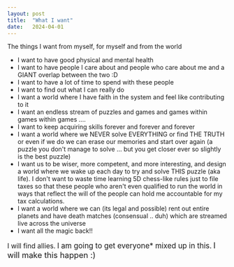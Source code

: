 ```yaml
---
layout: post
title:  "What I want"
date:   2024-04-01
---
```

The things I want from myself, for myself and from the world

- I want to have good physical and mental health
- I want to have people I care about and people who care about me and a GIANT overlap between the two :D 
- I want to have a lot of time to spend with these people
- I want to find out what I can really do
- I want a world where I have faith in the system and feel like contributing to it
- I want an endless stream of puzzles and games and games within games within games ....
- I want to keep acquiring skills forever and forever and forever
- I want a world where we NEVER solve EVERYTHING or find THE TRUTH or even if we do we can erase our memories and start over again (a puzzle you don't manage to solve ... but you get closer ever so slightly is the best puzzle)
- I want us to be wiser, more competent, and more interesting, and design a world where we wake up each day to try and solve THIS puzzle (aka life). I don't want to waste time learning 5D chess-like rules just to file taxes so that these people who aren't even qualified to run the world in ways that reflect the will of the people can hold me accountable for my tax calculations.
- I want a world where we can (its legal and possible) rent out entire planets and have death matches (consensual .. duh)
which are streamed live across the universe
- I want all the magic back!!

<span style="font-size: 1.1em;">I will find allies.</span> <span style="font-size: 1.2em;">I am going to get everyone* mixed up in this.</span> <span style="font-size: 1.3em;">I will make this happen :)</span>
